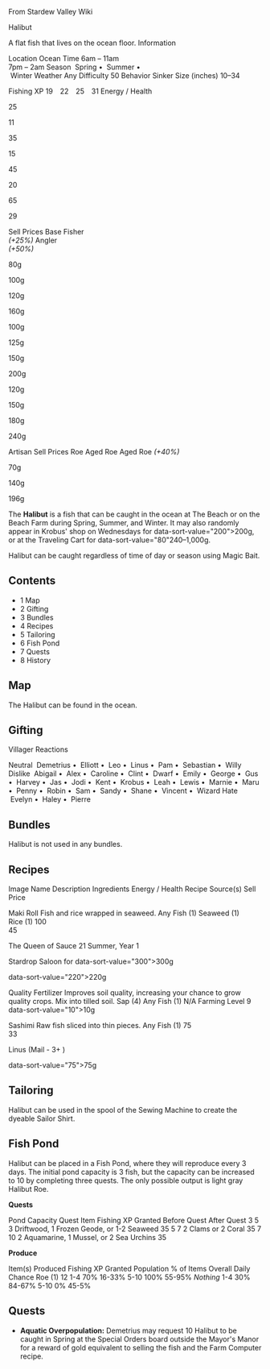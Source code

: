 From Stardew Valley Wiki

Halibut

A flat fish that lives on the ocean floor. Information

Location Ocean Time 6am – 11am  
7pm – 2am Season  Spring •  Summer •  
 Winter Weather Any Difficulty 50 Behavior Sinker Size (inches) 10–34

Fishing XP 19    22    25    31 Energy / Health

25

11

35

15

45

20

65

29

Sell Prices Base Fisher  
*(+25%)* Angler  
*(+50%)*

80g

100g

120g

160g

100g

125g

150g

200g

120g

150g

180g

240g

Artisan Sell Prices Roe Aged Roe Aged Roe *(+40%)*

70g

140g

196g

The **Halibut** is a fish that can be caught in the ocean at The Beach or on the Beach Farm during Spring, Summer, and Winter. It may also randomly appear in Krobus' shop on Wednesdays for data-sort-value="200"&gt;200g, or at the Traveling Cart for data-sort-value="80"240–1,000g.

Halibut can be caught regardless of time of day or season using Magic Bait.

## Contents

- 1 Map
- 2 Gifting
- 3 Bundles
- 4 Recipes
- 5 Tailoring
- 6 Fish Pond
- 7 Quests
- 8 History

## Map

The Halibut can be found in the ocean.

## Gifting

Villager Reactions

Neutral  Demetrius •  Elliott •  Leo •  Linus •  Pam •  Sebastian •  Willy Dislike  Abigail •  Alex •  Caroline •  Clint •  Dwarf •  Emily •  George •  Gus •  Harvey •  Jas •  Jodi •  Kent •  Krobus •  Leah •  Lewis •  Marnie •  Maru •  Penny •  Robin •  Sam •  Sandy •  Shane •  Vincent •  Wizard Hate  Evelyn •  Haley •  Pierre

## Bundles

Halibut is not used in any bundles.

## Recipes

Image Name Description Ingredients Energy / Health Recipe Source(s) Sell Price

Maki Roll Fish and rice wrapped in seaweed. Any Fish (1) Seaweed (1) Rice (1) 100  
45

The Queen of Sauce 21 Summer, Year 1

Stardrop Saloon for data-sort-value="300"&gt;300g

data-sort-value="220"&gt;220g

Quality Fertilizer Improves soil quality, increasing your chance to grow quality crops. Mix into tilled soil. Sap (4) Any Fish (1) N/A Farming Level 9 data-sort-value="10"&gt;10g

Sashimi Raw fish sliced into thin pieces. Any Fish (1) 75  
33

Linus (Mail - 3+ )

data-sort-value="75"&gt;75g

## Tailoring

Halibut can be used in the spool of the Sewing Machine to create the dyeable Sailor Shirt.

## Fish Pond

Halibut can be placed in a Fish Pond, where they will reproduce every 3 days. The initial pond capacity is 3 fish, but the capacity can be increased to 10 by completing three quests. The only possible output is light gray Halibut Roe.

**Quests**

Pond Capacity Quest Item Fishing XP Granted Before Quest After Quest 3 5 3 Driftwood, 1 Frozen Geode, or 1-2 Seaweed 35 5 7 2 Clams or 2 Coral 35 7 10 2 Aquamarine, 1 Mussel, or 2 Sea Urchins 35

**Produce**

Item(s) Produced Fishing XP Granted Population % of Items Overall Daily Chance Roe (1) 12 1-4 70% 16-33% 5-10 100% 55-95% *Nothing* 1-4 30% 84-67% 5-10 0% 45-5%

## Quests

- **Aquatic Overpopulation:** Demetrius may request 10 Halibut to be caught in Spring at the Special Orders board outside the Mayor's Manor for a reward of gold equivalent to selling the fish and the Farm Computer recipe.